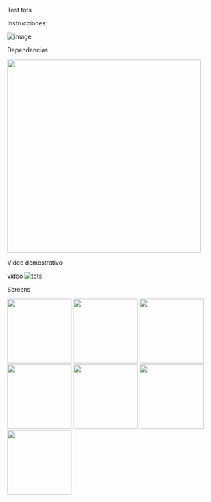 Test tots

Instrucciones:

![image](https://github.com/user-attachments/assets/a1f93de4-7e53-48dd-b99e-2bd7d56cbee2)

Dependencias

<img src="https://github.com/user-attachments/assets/f3e59b2e-4dea-4311-95e5-dda9138ff6e0" width="450" />

Video demostrativo

video
![tots](https://github.com/user-attachments/assets/e97237ca-a99f-45db-b266-a467511e33a5)




Screens

<img src="https://github.com/user-attachments/assets/11fec6f9-b3fc-46ce-bb14-48a315befeef" width="150" />
<img src="https://github.com/user-attachments/assets/f27c5a6f-bf70-43f5-888b-8bbda7adb1cc" width="150" />
<img src="https://github.com/user-attachments/assets/714634bb-44c2-4a18-82bf-0c692297f6e7" width="150" />
<img src="https://github.com/user-attachments/assets/a1ab7858-a9d6-4f96-abe6-9dfae9caf19e" width="150" />
<img src="https://github.com/user-attachments/assets/6725a4c4-057f-4c14-a601-abdcced8fb80" width="150" />
<img src="https://github.com/user-attachments/assets/40df5c20-f6e9-4b44-a681-7f134dbd3ec2" width="150" />
<img src="https://github.com/user-attachments/assets/c094d558-acc0-4cba-af00-e64b1a313178" width="150" />







